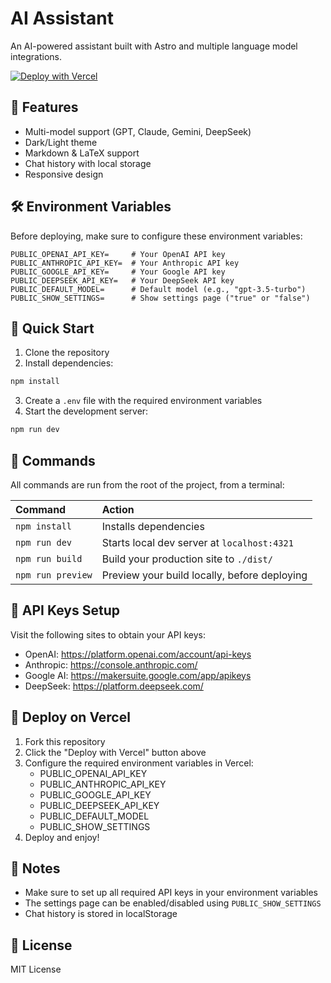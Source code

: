 # AI Assistant

An AI-powered assistant built with Astro and multiple language model integrations.

[![Deploy with Vercel](https://vercel.com/button)](https://vercel.com/new/clone?repository-url=https%3A%2F%2Fgithub.com%2Fwanghui5801%2FAstro-Ai&env=PUBLIC_OPENAI_API_KEY,PUBLIC_ANTHROPIC_API_KEY,PUBLIC_GOOGLE_API_KEY,PUBLIC_DEEPSEEK_API_KEY,PUBLIC_DEFAULT_MODEL,PUBLIC_SHOW_SETTINGS&project-name=ai-assistant&repository-name=ai-assistant)

## 🚀 Features

- Multi-model support (GPT, Claude, Gemini, DeepSeek)
- Dark/Light theme
- Markdown & LaTeX support
- Chat history with local storage
- Responsive design

## 🛠️ Environment Variables

Before deploying, make sure to configure these environment variables:

```env
PUBLIC_OPENAI_API_KEY=     # Your OpenAI API key
PUBLIC_ANTHROPIC_API_KEY=  # Your Anthropic API key
PUBLIC_GOOGLE_API_KEY=     # Your Google API key
PUBLIC_DEEPSEEK_API_KEY=   # Your DeepSeek API key
PUBLIC_DEFAULT_MODEL=      # Default model (e.g., "gpt-3.5-turbo")
PUBLIC_SHOW_SETTINGS=      # Show settings page ("true" or "false")
```

## 🚀 Quick Start

1. Clone the repository
2. Install dependencies:
```bash
npm install
```
3. Create a `.env` file with the required environment variables
4. Start the development server:
```bash
npm run dev
```

## 🧞 Commands

All commands are run from the root of the project, from a terminal:

| Command                   | Action                                           |
| :------------------------ | :----------------------------------------------- |
| `npm install`             | Installs dependencies                            |
| `npm run dev`             | Starts local dev server at `localhost:4321`      |
| `npm run build`           | Build your production site to `./dist/`          |
| `npm run preview`         | Preview your build locally, before deploying     |

## 🔑 API Keys Setup

Visit the following sites to obtain your API keys:
- OpenAI: https://platform.openai.com/account/api-keys
- Anthropic: https://console.anthropic.com/
- Google AI: https://makersuite.google.com/app/apikeys
- DeepSeek: https://platform.deepseek.com/

## 📄 Deploy on Vercel

1. Fork this repository
2. Click the "Deploy with Vercel" button above
3. Configure the required environment variables in Vercel:
   - PUBLIC_OPENAI_API_KEY
   - PUBLIC_ANTHROPIC_API_KEY
   - PUBLIC_GOOGLE_API_KEY
   - PUBLIC_DEEPSEEK_API_KEY
   - PUBLIC_DEFAULT_MODEL
   - PUBLIC_SHOW_SETTINGS
4. Deploy and enjoy!

## 📝 Notes

- Make sure to set up all required API keys in your environment variables
- The settings page can be enabled/disabled using `PUBLIC_SHOW_SETTINGS`
- Chat history is stored in localStorage

## 📄 License

MIT License
